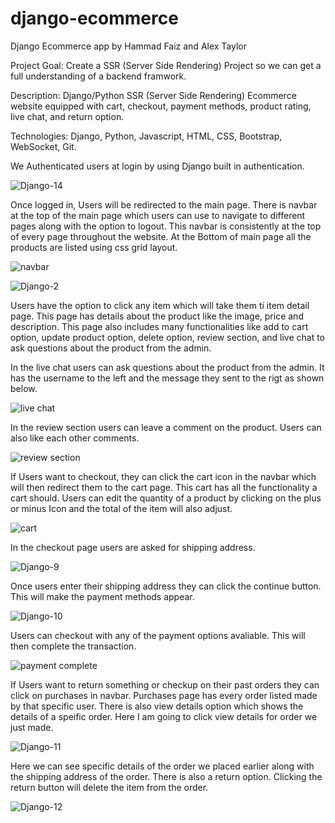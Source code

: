# django-ecommerce

Django Ecommerce app by Hammad Faiz and Alex Taylor

Project Goal: Create a SSR (Server Side Rendering) Project so we can get a full understanding of a backend framwork.

Description: Django/Python SSR (Server Side Rendering) Ecommerce website equipped with cart, checkout, payment methods, product rating, live chat, and return option.

Technologies: Django, Python, Javascript, HTML, CSS, Bootstrap, WebSocket, Git.

We Authenticated users at login by using Django built in authentication.

![Django-14](https://user-images.githubusercontent.com/105521583/198363056-af45214c-3f61-4d94-9cd9-be62f7652786.png)

Once logged in, Users will be redirected to the main page. There is navbar at the top of the main page which users can use to navigate to different pages along with the option to logout. This navbar is consistently at the top of every page throughout the website. At the Bottom of main page all the products are listed using css grid layout. 

![navbar](https://user-images.githubusercontent.com/105521583/198407990-bc300707-1dcc-4edf-aa36-236f0a64412e.png)

![Django-2](https://user-images.githubusercontent.com/105521583/198365036-b73fb232-cec5-4730-b3ca-edcf667cdd94.png)

Users have the option to click any item which will take them ti item detail page. This page has details about the product like the image, price and description. This page also includes many functionalities like add to cart option, update product option, delete option, review section, and live chat to ask questions about the product from the admin. 

In the live chat users can ask questions about the product from the admin. It has the username to the left and the message they sent to the rigt as shown below.

![live chat](https://user-images.githubusercontent.com/105521583/198624191-373d3875-17bc-417c-920b-3318c4309a1e.png)

In the review section users can leave a comment on the product. Users can also like each other comments.

![review section](https://user-images.githubusercontent.com/105521583/198618581-57c294ff-fe93-43fe-839e-ddbbd660d6c1.png)

If Users want to checkout, they can click the cart icon in the navbar which will then redirect them to the cart page. This cart has all the functionality a cart should. Users can edit the quantity of a product by clicking on the plus or minus Icon and the total of the item will also adjust.

![cart](https://user-images.githubusercontent.com/105521583/198625456-af738de6-d3eb-424a-92f0-7ff239d54e4f.png)

In the checkout page users are asked for shipping address.

![Django-9](https://user-images.githubusercontent.com/105521583/198387097-8ffd7963-c833-4b1d-8807-91996fc2b016.png)

Once users enter their shipping address they can click the continue button. This will make the payment methods appear. 

![Django-10](https://user-images.githubusercontent.com/105521583/198387216-33384fa4-a32d-40e7-aeeb-465e6f9b74fc.png)

Users can checkout with any of the payment options avaliable. This will then complete the transaction. 

![payment complete](https://user-images.githubusercontent.com/105521583/198388429-3f7b00a1-674a-4d89-b776-09306eaa4118.png)

If Users want to return something or checkup on their past orders they can click on purchases in navbar. Purchases page has every order listed made by that specific user. There is also view details option which shows the details of a speific order. Here I am going to click view details for order we just made.

![Django-11](https://user-images.githubusercontent.com/105521583/198389357-fac4239d-7654-4e0f-a7a9-a5473d5f7427.png)

Here we can see specific details of the order we placed earlier along with the shipping address of the order. There is also a return option. Clicking the return button will delete the item from the order.

![Django-12](https://user-images.githubusercontent.com/105521583/198390295-df51ac60-238b-4f34-b8b3-da60664f1aa3.png)













